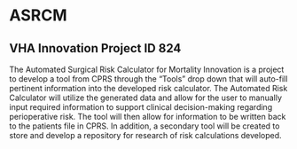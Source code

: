 ASRCM
=====
VHA Innovation Project ID 824
-----------------------------

The Automated Surgical Risk Calculator for Mortality Innovation is a project to develop a tool from CPRS through the “Tools” drop down that will auto-fill pertinent information into the developed risk calculator.  The Automated Risk Calculator will utilize the generated data and allow for the user to manually input required information to support clinical decision-making regarding perioperative risk.  The tool will then allow for information to be written back to the patients file in CPRS.  In addition, a secondary tool will be created to store and develop a repository for research of risk calculations developed.  
